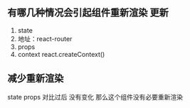 ## 有哪几种情况会引起组件重新渲染 更新
1. state
2. 地址：react-router
3. props
4. context     react.createContext()

## 减少重新渲染
state props 对比过后 没有变化 那么这个组件没有必要重新渲染